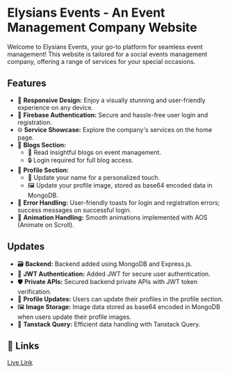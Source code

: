 # Elysians Events - An Event Management Company Website

Welcome to Elysians Events, your go-to platform for seamless event management! This website is tailored for a social events management company, offering a range of services for your special occasions.

## Features

- 📱 **Responsive Design:** Enjoy a visually stunning and user-friendly experience on any device.
- 🔐 **Firebase Authentication:** Secure and hassle-free user login and registration.
- 🌐 **Service Showcase:** Explore the company's services on the home page.
- 📝 **Blogs Section:**
  - 💬 Read insightful blogs on event management.
  - 🔒 Login required for full blog access.
- 👤 **Profile Section:**
  - 🔄 Update your name for a personalized touch.
  - 🖼️ Update your profile image, stored as base64 encoded data in MongoDB.
- 🍞 **Error Handling:** User-friendly toasts for login and registration errors; success messages on successful login.
- 🚀 **Animation Handling:** Smooth animations implemented with AOS (Animate on Scroll).

## Updates

- 🗃️ **Backend:** Backend added using MongoDB and Express.js.
- 🔐 **JWT Authentication:** Added JWT for secure user authentication.
- 🛡️ **Private APIs:** Secured backend private APIs with JWT token verification.
- 👤 **Profile Updates:** Users can update their profiles in the profile section.
- 🖼️ **Image Storage:** Image data stored as base64 encoded in MongoDB when users update their profile images.
- 📡 **Tanstack Query:** Efficient data handling with Tanstack Query.

## 🔗 Links

[Live Link](https://elysian-events-aditya.web.app)
